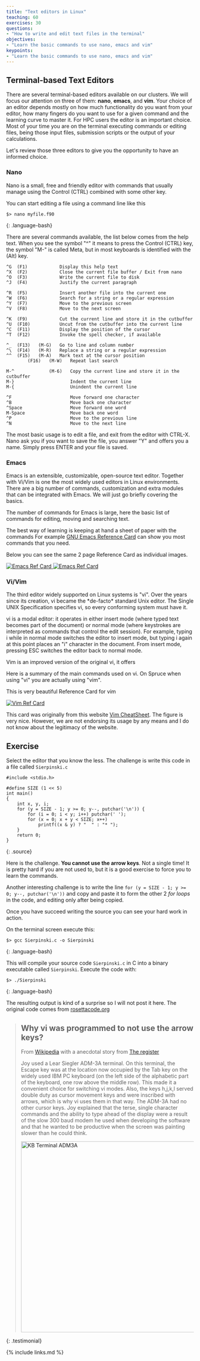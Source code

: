 ```yaml
---
title: "Text editors in Linux"
teaching: 60
exercises: 30
questions:
- "How to write and edit text files in the terminal"
objectives:
- "Learn the basic commands to use nano, emacs and vim"
keypoints:
- "Learn the basic commands to use nano, emacs and vim"
---
```


## Terminal-based Text Editors

There are several terminal-based editors available on our clusters. We
will focus our attention on three of them: **nano**, **emacs**, and **vim**. Your
choice of an editor depends mostly on how much functionality do you want
from your editor, how many fingers do you want to use for a given
command and the learning curve to master it. For HPC users the editor is
an important choice. Most of your time you are on the terminal executing
commands or editing files, being those input files, submission scripts
or the output of your calculations.

Let\'s review those three editors to give you the opportunity to have an
informed choice.

### Nano

Nano is a small, free and friendly editor with commands that usually
manage using the Control (CTRL) combined with some other key.

You can start editing a file using a command line like this

~~~
$> nano myfile.f90
~~~
{: .language-bash}

There are several commands available, the list below comes from the help
text. When you see the symbol \"\^\" it means to press the Control
(CTRL) key, the symbol \"M-\" is called Meta, but in most keyboards is
identified with the (Alt) key.

    ^G  (F1)            Display this help text
    ^X  (F2)            Close the current file buffer / Exit from nano
    ^O  (F3)            Write the current file to disk
    ^J  (F4)            Justify the current paragraph

    ^R  (F5)            Insert another file into the current one
    ^W  (F6)            Search for a string or a regular expression
    ^Y  (F7)            Move to the previous screen
    ^V  (F8)            Move to the next screen

    ^K  (F9)            Cut the current line and store it in the cutbuffer
    ^U  (F10)           Uncut from the cutbuffer into the current line
    ^C  (F11)           Display the position of the cursor
    ^T  (F12)           Invoke the spell checker, if available

    ^_  (F13)   (M-G)   Go to line and column number
    ^\  (F14)   (M-R)   Replace a string or a regular expression
    ^^  (F15)   (M-A)   Mark text at the cursor position
            (F16)   (M-W)   Repeat last search

    M-^             (M-6)   Copy the current line and store it in the cutbuffer
    M-}                     Indent the current line
    M-{                     Unindent the current line

    ^F                      Move forward one character
    ^B                      Move back one character
    ^Space                  Move forward one word
    M-Space                 Move back one word
    ^P                      Move to the previous line
    ^N                      Move to the next line

<!--
    ^A                      Move to the beginning of the current line
    ^E                      Move to the end of the current line
    M-(             (M-9)   Move to the beginning of the current paragraph
    M-)             (M-0)   Move to the end of the current paragraph
    M-\             (M-|)   Move to the first line of the file
    M-/             (M-?)   Move to the last line of the file

    M-]                     Move to the matching bracket
    M--             (M-\_)   Scroll up one line without scrolling the cursor
    M-+             (M-=)   Scroll down one line without scrolling the cursor

    M-<             (M-,)   Switch to the previous file buffer
    M->             (M-.)   Switch to the next file buffer

    M-V                     Insert the next keystroke verbatim
    ^I                      Insert a tab at the cursor position
    ^M                      Insert a newline at the cursor position
    ^D                      Delete the character under the cursor
    ^H                      Delete the character to the left of the cursor
    M-T                     Cut from the cursor position to the end of the file

    M-J                     Justify /_staticthe entire file
    M-D                     Count the number of words, lines, and characters
    ^L                      Refresh (redraw) the current screen

    M-X                     Help mode enable/disable
    M-C                     Constant cursor position display enable/disable
    M-O                     Use of one more line for editing enable/disable
    M-S                     Smooth scrolling enable/disable
    M-P                     Whitespace display enable/disable
    M-Y                     Color syntax highlighting enable/disable

    M-H                     Smart home key enable/disable
    M-I                     Auto indent enable/disable
    M-K                     Cut to end enable/disable
    M-L                     Long line wrapping enable/disable
    M-Q                     Conversion of typed tabs to spaces enable/disable

    M-B                     Backup files enable/disable
    M-F                     Multiple file buffers enable/disable
    M-M                     Mouse support enable/disable
    M-N                     No conversion from DOS/Mac format enable/disable
    M-Z                     Suspension enable/disable
-->

The most basic usage is to edit a file, and exit from the editor with
CTRL-X. Nano ask you if you want to save the file, you answer \"Y\" and
offers you a name. Simply press ENTER and your file is saved.

### Emacs

Emacs is an extensible, customizable, open-source text editor. Together
with Vi/Vim is one the most widely used editors in Linux environments.
There are a big number of commands, customization and extra modules
that can be integrated with Emacs. We will just go briefly covering the
basics.

The number of commands for Emacs is large, here the basic list of
commands for editing, moving and searching text.

The best way of learning is keeping at hand a sheet of paper with the commands
For example [GNU Emacs Reference Card](https://www.gnu.org/software/emacs/refcards/pdf/refcard.pdf) can show you most commands that you need.

Below you can see the same 2 page Reference Card as individual images.

<a href="{{ page.root }}/fig/refcard-0.png">
  <img src="{{ page.root }}/fig/refcard-0.png" alt="Emacs Ref Card" />
</a>

<a href="{{ page.root }}/fig/refcard-1.png">
  <img src="{{ page.root }}/fig/refcard-1.png" alt="Emacs Ref Card" />
</a>

### Vi/Vim

The third editor widely supported on Linux systems is \"vi\". Over the
years since its creation, vi became the \*de-facto\* standard Unix
editor. The Single UNIX Specification specifies vi, so every conforming
system must have it.

vi is a modal editor: it operates in either insert mode (where typed
text becomes part of the document) or normal mode (where keystrokes are
interpreted as commands that control the edit session). For example,
typing i while in normal mode switches the editor to insert mode, but
typing i again at this point places an \"i\" character in the document.
From insert mode, pressing ESC switches the editor back to normal mode.

Vim is an improved version of the original vi, it offers

Here is a summary of the main commands used on vi. On Spruce when using
\"vi\" you are actually using \"vim\".

This is very beautiful Reference Card for vim

<a href="https://external-preview.redd.it/iigrixvxp5aYN9ox7Gr1dfI_rhLRotWlLsCafjJqjEQ.png?auto=webp&s=1594ddc17408cb9186a73c2a6d1a1bf1e00769dd">
  <img src="https://external-preview.redd.it/iigrixvxp5aYN9ox7Gr1dfI_rhLRotWlLsCafjJqjEQ.png?auto=webp&s=1594ddc17408cb9186a73c2a6d1a1bf1e00769dd" alt="Vim Ref Card" />
</a>

This card was originally from this website [Vim CheatSheet](http://vimcheatsheet.com/). The figure is very nice. However, we are not endorsing its usage by any means and I do not know about the legitimacy of the website.

## Exercise

Select the editor that you know the less. The challenge is write this code in a file called `Sierpinski.c`

~~~
#include <stdio.h>

#define SIZE (1 << 5)
int main()
{
    int x, y, i;
    for (y = SIZE - 1; y >= 0; y--, putchar('\n')) {
        for (i = 0; i < y; i++) putchar(' ');
        for (x = 0; x + y < SIZE; x++)
            printf((x & y) ? "  " : "* ");
    }
    return 0;
}

~~~
{: .source}

Here is the challenge. **You cannot use the arrow keys**. Not a single time!
It is pretty hard if you are not used to, but it is a good exercise to force you to learn the commands.

Another interesting challenge is to write the line `for (y = SIZE - 1; y >= 0; y--, putchar('\n'))` and copy and paste it to form the other 2 *for loops* in the code, and editing only after being copied.

Once you have succeed writing the source you can see your hard work in action.

On the terminal screen execute this:

~~~
$> gcc Sierpinski.c -o Sierpinski
~~~
{: .language-bash}

This will compile your source code `Sierpinski.c` in C into a binary executable called `Sierpinski`. Execute the code with:

~~~
$> ./Sierpinski
~~~
{: .language-bash}

The resulting output is kind of a surprise so I will not post it here.
The original code comes from [rosettacode.org](http://www.rosettacode.org/wiki/Sierpinski_triangle#C)


> ## Why vi was programmed to not use the arrow keys?
>
>From [Wikipedia](https://en.wikipedia.org/wiki/Vi) with a anecdotal story from [The register](https://www.theregister.co.uk/2003/09/11/bill_joys_greatest_gift/)
>
> Joy used a Lear Siegler ADM-3A terminal. On this terminal, the Escape key was at the location now occupied by the Tab key on the widely used IBM PC keyboard (on the left side of the alphabetic part of the keyboard, one row above the middle row). This made it a convenient choice for switching vi modes. Also, the keys h,j,k,l served double duty as cursor movement keys and were inscribed with arrows, which is why vi uses them in that way. The ADM-3A had no other cursor keys. Joy explained that the terse, single character commands and the ability to type ahead of the display were a result of the slow 300 baud modem he used when developing the software and that he wanted to be productive when the screen was painting slower than he could think.
>
>
> <a title="No machine-readable author provided. StuartBrady assumed (based on copyright claims). [CC BY-SA 3.0 (http://creativecommons.org/licenses/by-sa/3.0/)], via Wikimedia Commons" href="https://commons.wikimedia.org/wiki/File:KB_Terminal_ADM3A.svg"><img width="512" alt="KB Terminal ADM3A" src="https://upload.wikimedia.org/wikipedia/commons/thumb/a/a0/KB_Terminal_ADM3A.svg/512px-KB_Terminal_ADM3A.svg.png"></a>
>
>
{: .testimonial}

{% include links.md %}
